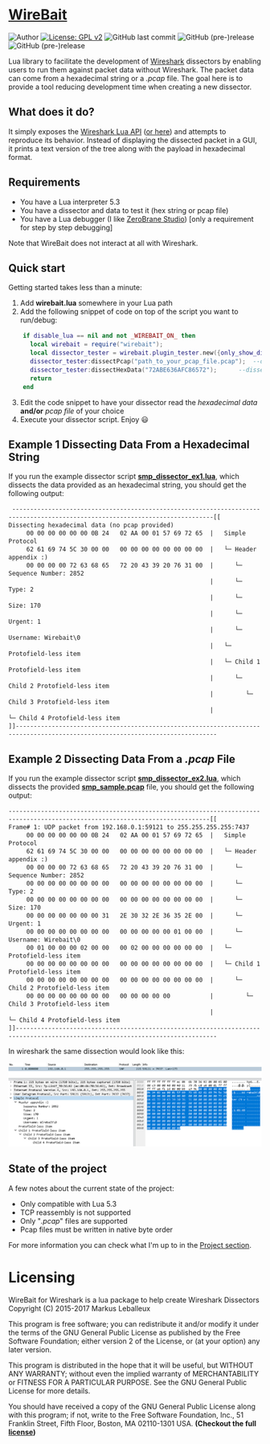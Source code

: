 # [WireBait](https://github.com/MarkoPaul0/WireBait)

![Author](https://img.shields.io/badge/author-MarkoPaul0-red.svg?style=flat-square)
[![License: GPL v2](https://img.shields.io/badge/License-GPL%20v2-blue.svg?style=flat-square)](https://www.gnu.org/licenses/old-licenses/gpl-2.0.en.html)
![GitHub last commit](https://img.shields.io/github/last-commit/MarkoPaul0/WireBait.svg?style=flat-square&maxAge=300)
![GitHub (pre-)release](https://img.shields.io/github/release/MarkoPaul0/WireBait/all.svg?style=flat-square)
![GitHub (pre-)release](https://img.shields.io/github/commits-since/MarkoPaul0/WireBait/v1.0.0.svg?style=flat-square)
<!--
![GitHub release](https://img.shields.io/github/release/MarkoPaul0/WireBait/all.svg?style=flat-square)
-->

Lua library to facilitate the development of [Wireshark](https://www.wireshark.org/) dissectors by enabling users to run them against packet data without Wireshark. The packet data can come from a hexadecimal string or a *.pcap* file.
The goal here is to provide a tool reducing development time when creating a new dissector.

## What does it do?
It simply exposes the [Wireshark Lua API](https://www.wireshark.org/docs/wsdg_html_chunked/wsluarm_modules.html) ([or here](https://wiki.wireshark.org/LuaAPI)) and attempts to reproduce its behavior. Instead of displaying the dissected packet in a GUI, it prints a text version of the tree along with the payload in hexadecimal format.

## Requirements
  * You have a Lua interpreter 5.3
  * You have a dissector and data to test it (hex string or pcap file)
  * You have a Lua debugger (I like [ZeroBrane Studio](https://studio.zerobrane.com/)) [only a requirement for step by step debugging]
  
Note that WireBait does not interact at all with Wireshark.

## Quick start
Getting started takes less than a minute:
  1. Add **wirebait.lua** somewhere in your Lua path
  2. Add the following snippet of code on top of the script you want to run/debug:
```lua
    if disable_lua == nil and not _WIREBAIT_ON_ then
      local wirebait = require("wirebait");
      local dissector_tester = wirebait.plugin_tester.new({only_show_dissected_packets=true});
      dissector_tester:dissectPcap("path_to_your_pcap_file.pcap");  --dissecting data from a pcap file
      dissector_tester:dissectHexData("72ABE636AFC86572");	    --dissecting data from a hex string	
      return
    end
```
  3. Edit the code snippet to have your dissector read the *hexadecimal data* **and/or** *pcap file* of your choice
  4. Execute your dissector script. Enjoy :smiley:
  
 ## Example 1 Dissecting Data From a Hexadecimal String
 If you run the example dissector script **[smp_dissector_ex1.lua](example/smp_dissector_ex2.lua)**, which dissects the data provided as an hexadecimal string, you should get the following output:
```
 ------------------------------------------------------------------------------------------------------------------------------[[
Dissecting hexadecimal data (no pcap provided)
	 00 00 00 00 00 00 0B 24   02 AA 00 01 57 69 72 65	|	Simple Protocol
	 62 61 69 74 5C 30 00 00   00 00 00 00 00 00 00 00	|	└─ Header appendix :)
	 00 00 00 00 72 63 68 65   72 20 43 39 20 76 31 00	|	   └─ Sequence Number: 2852
	                                                	|	   └─ Type: 2
	                                                	|	   └─ Size: 170
	                                                	|	   └─ Urgent: 1
	                                                	|	   └─ Username: Wirebait\0
	                                                	|	└─ Protofield-less item
	                                                	|	└─ Child 1 Protofield-less item
	                                                	|	   └─ Child 2 Protofield-less item
	                                                	|	      └─ Child 3 Protofield-less item
	                                                	|	         └─ Child 4 Protofield-less item
]]------------------------------------------------------------------------------------------------------------------------------
```
 
 ## Example 2 Dissecting Data From a *.pcap* File
 If you run the example dissector script **[smp_dissector_ex2.lua](example/smp_dissector_ex2.lua)**, which dissects the provided **[smp_sample.pcap](example/smp_sample.pcap)** file, you should get the following output:
```
------------------------------------------------------------------------------------------------------------------------------[[
Frame# 1: UDP packet from 192.168.0.1:59121 to 255.255.255.255:7437
	 00 00 00 00 00 00 0B 24   02 AA 00 01 57 69 72 65	|	Simple Protocol
	 62 61 69 74 5C 30 00 00   00 00 00 00 00 00 00 00	|	└─ Header appendix :)
	 00 00 00 00 72 63 68 65   72 20 43 39 20 76 31 00	|	   └─ Sequence Number: 2852
	 00 00 00 00 00 00 00 00   00 00 00 00 00 00 00 00	|	   └─ Type: 2
	 00 00 00 00 00 00 00 00   00 00 00 00 00 00 00 00	|	   └─ Size: 170
	 00 00 00 00 00 00 00 31   2E 30 32 2E 36 35 2E 00	|	   └─ Urgent: 1
	 00 00 00 00 00 00 00 00   00 00 00 00 00 01 00 00	|	   └─ Username: Wirebait\0
	 00 01 00 00 00 02 00 00   00 02 00 00 00 00 00 00	|	└─ Protofield-less item
	 00 00 00 00 00 00 00 00   00 00 00 00 00 00 00 00	|	└─ Child 1 Protofield-less item
	 00 00 00 00 00 00 00 00   00 00 00 00 00 00 00 00	|	   └─ Child 2 Protofield-less item
	 00 00 00 00 00 00 00 00   00 00 00 00 00       	|	      └─ Child 3 Protofield-less item
	                                                	|	         └─ Child 4 Protofield-less item
]]------------------------------------------------------------------------------------------------------------------------------
```

  In wireshark the same dissection would look like this:
  
  ![](example/smp_sample_in_wireshark.png)

## State of the project
A few notes about the current state of the project:
  * Only compatible with Lua 5.3
  * TCP reassembly is not supported
  * Only "*.pcap*" files are supported
  * Pcap files must be written in native byte order
  
For more information you can check what I'm up to in the [Project section](https://github.com/MarkoPaul0/WireBait/projects/1).
  

# Licensing 
WireBait for Wireshark is a lua package to help create Wireshark Dissectors
Copyright (C) 2015-2017 Markus Leballeux

This program is free software; you can redistribute it and/or modify
it under the terms of the GNU General Public License as published by
the Free Software Foundation; either version 2 of the License, or
(at your option) any later version.

This program is distributed in the hope that it will be useful,
but WITHOUT ANY WARRANTY; without even the implied warranty of
MERCHANTABILITY or FITNESS FOR A PARTICULAR PURPOSE.  See the
GNU General Public License for more details.

You should have received a copy of the GNU General Public License along
with this program; if not, write to the Free Software Foundation, Inc.,
51 Franklin Street, Fifth Floor, Boston, MA 02110-1301 USA.
**(Checkout the full [license](LICENSE.txt))**
